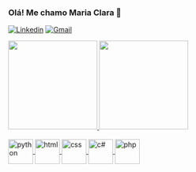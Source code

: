 ### Olá! Me chamo Maria Clara 👋
[![Linkedin](https://img.shields.io/badge/LinkedIn-0077B5?style=for-the-badge&logo=linkedin&logoColor=white)](https://www.linkedin.com/in/maria-clara-zalotini-tomaz/)
[![Gmail](https://img.shields.io/badge/Gmail-D14836?style=for-the-badge&logo=gmail&logoColor=white
)](https://www.linkedin.com/in/maria-clara-zalotini-tomaz/)

<div>
  <a href="https://github.com/zalotini">
  <img height="180em" src="https://github-readme-stats.vercel.app/api?username=zalotini&show_icons=true&theme=radical"/>
  <img height="180em" src="https://github-readme-stats.vercel.app/api/top-langs/?username=anuraghazra&layout=donut&theme=radical"/>
</div>

<div style="display:inline_block"><br>
  <img align="center" alt="python" height="50" widht="60" src="https://cdn.jsdelivr.net/gh/devicons/devicon@latest/icons/python/python-original.svg"/>
  <img align="center" alt="html" height="50" widht="60" src="https://cdn.jsdelivr.net/gh/devicons/devicon@latest/icons/html5/html5-original.svg"/>
  <img align="center" alt="css" height="50" widht="60" src="https://cdn.jsdelivr.net/gh/devicons/devicon@latest/icons/css3/css3-original.svg"/>
  <img align="center" alt="c#" height="50" widht="60" src="https://cdn.jsdelivr.net/gh/devicons/devicon@latest/icons/csharp/csharp-original.svg"/>
  <img align="center" alt="php" height="50" widht="60" src="https://cdn.jsdelivr.net/gh/devicons/devicon@latest/icons/php/php-original.svg"/>
</div><br>
